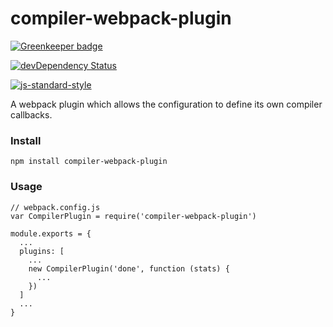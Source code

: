 # compiler-webpack-plugin

[![Greenkeeper badge](https://badges.greenkeeper.io/elliottsj/compiler-webpack-plugin.svg)](https://greenkeeper.io/)

[![devDependency Status][david-dev-badge]][david-dev]

[![js-standard-style](https://cdn.rawgit.com/feross/standard/master/badge.svg)](https://github.com/feross/standard)

A webpack plugin which allows the configuration to define its own compiler callbacks.

### Install

```shell
npm install compiler-webpack-plugin
```

### Usage

```shell
// webpack.config.js
var CompilerPlugin = require('compiler-webpack-plugin')

module.exports = {
  ...
  plugins: [
    ...
    new CompilerPlugin('done', function (stats) {
      ...
    })
  ]
  ...
}
```

[david-dev]: https://david-dm.org/elliottsj/compiler-webpack-plugin#info=devDependencies
[david-dev-badge]: https://david-dm.org/elliottsj/compiler-webpack-plugin/dev-status.svg
